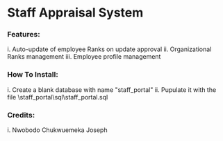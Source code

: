 <h1>Staff Appraisal System</h1>

<h3>Features:</h3>
    i. Auto-update of employee Ranks on update approval
    ii. Organizational Ranks management
    iii. Employee profile management

<h3>How To Install:</h3>
    i. Create a blank database with name "staff_portal"
    ii. Pupulate it with the file \staff_portal\sql\staff_portal.sql

<h3>Credits:</h3>
    i. Nwobodo Chukwuemeka Joseph
        <https://gitlab.com/jcnwobodo>
        <https://github.com/joseph-phoenixlabs>